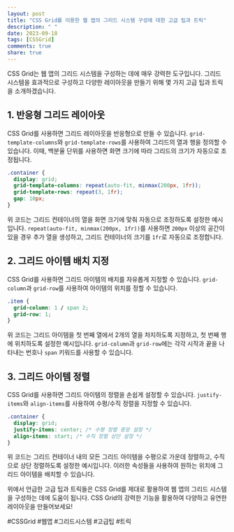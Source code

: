 ```yaml
---
layout: post
title: "CSS Grid를 이용한 웹 앱의 그리드 시스템 구성에 대한 고급 팁과 트릭"
description: " "
date: 2023-09-18
tags: [CSSGrid]
comments: true
share: true
---
```


CSS Grid는 웹 앱의 그리드 시스템을 구성하는 데에 매우 강력한 도구입니다. 그리드 시스템을 효과적으로 구성하고 다양한 레이아웃을 만들기 위해 몇 가지 고급 팁과 트릭을 소개하겠습니다.

## 1. 반응형 그리드 레이아웃

CSS Grid를 사용하면 그리드 레이아웃을 반응형으로 만들 수 있습니다. `grid-template-columns`와 `grid-template-rows`를 사용하여 그리드의 열과 행을 정의할 수 있습니다. 이때, 백분율 단위를 사용하면 화면 크기에 따라 그리드의 크기가 자동으로 조정됩니다.

```css
.container {
  display: grid;
  grid-template-columns: repeat(auto-fit, minmax(200px, 1fr));
  grid-template-rows: repeat(3, 1fr);
  gap: 10px;
}
```

위 코드는 그리드 컨테이너의 열을 화면 크기에 맞춰 자동으로 조정하도록 설정한 예시입니다. `repeat(auto-fit, minmax(200px, 1fr))`를 사용하면 `200px` 이상의 공간이 있을 경우 추가 열을 생성하고, 그리드 컨테이너의 크기를 `1fr`로 자동으로 조정합니다.

## 2. 그리드 아이템 배치 지정

CSS Grid를 사용하면 그리드 아이템의 배치를 자유롭게 지정할 수 있습니다. `grid-column`과 `grid-row`를 사용하여 아이템의 위치를 정할 수 있습니다.

```css
.item {
  grid-column: 1 / span 2;
  grid-row: 1;
}
```

위 코드는 그리드 아이템을 첫 번째 열에서 2개의 열을 차지하도록 지정하고, 첫 번째 행에 위치하도록 설정한 예시입니다. `grid-column`과 `grid-row`에는 각각 시작과 끝을 나타내는 번호나 `span` 키워드를 사용할 수 있습니다.

## 3. 그리드 아이템 정렬

CSS Grid를 사용하면 그리드 아이템의 정렬을 손쉽게 설정할 수 있습니다. `justify-items`와 `align-items`를 사용하여 수평/수직 정렬을 지정할 수 있습니다.

```css
.container {
  display: grid;
  justify-items: center; /* 수평 정렬 중앙 설정 */
  align-items: start; /* 수직 정렬 상단 설정 */
}
```

위 코드는 그리드 컨테이너 내의 모든 그리드 아이템을 수평으로 가운데 정렬하고, 수직으로 상단 정렬하도록 설정한 예시입니다. 이러한 속성들을 사용하여 원하는 위치에 그리드 아이템을 배치할 수 있습니다.

위에서 언급한 고급 팁과 트릭들은 CSS Grid를 제대로 활용하여 웹 앱의 그리드 시스템을 구성하는 데에 도움이 됩니다. CSS Grid의 강력한 기능을 활용하여 다양하고 유연한 레이아웃을 만들어보세요!

#CSSGrid #웹앱 #그리드시스템 #고급팁 #트릭